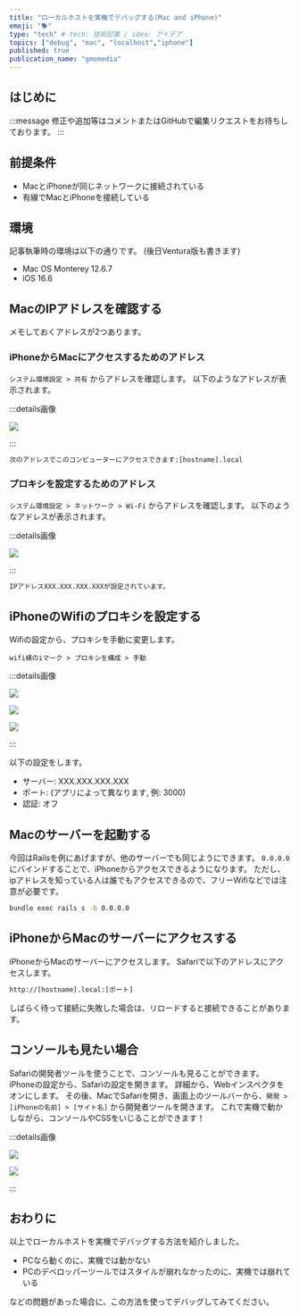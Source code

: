 ```yaml
---
title: "ローカルホストを実機でデバッグする(Mac and iPhone)"
emoji: "🐕"
type: "tech" # tech: 技術記事 / idea: アイデア
topics: ["debug", "mac", "localhost","iphone"]
published: true
publication_name: "gmomedia"
---
```


## はじめに

:::message
修正や追加等はコメントまたはGitHubで編集リクエストをお待ちしております。
:::

## 前提条件

- MacとiPhoneが同じネットワークに接続されている
- 有線でMacとiPhoneを接続している

## 環境

記事執筆時の環境は以下の通りです。
(後日Ventura版も書きます)

- Mac OS Monterey 12.6.7
- iOS 16.6

## MacのIPアドレスを確認する

メモしておくアドレスが2つあります。

### iPhoneからMacにアクセスするためのアドレス

`システム環境設定 > 共有` からアドレスを確認します。
以下のようなアドレスが表示されます。

:::details画像

![](/images/2adadb54bb5c4c/mac_address.png)

:::

```txt
次のアドレスでこのコンピューターにアクセスできます:[hostname].local
```

### プロキシを設定するためのアドレス

`システム環境設定 > ネットワーク > Wi-Fi` からアドレスを確認します。
以下のようなアドレスが表示されます。

:::details画像

![](/images/2adadb54bb5c4c/mac_wifi.jpg)

:::

```txt
IPアドレスXXX.XXX.XXX.XXXが設定されています。
```

## iPhoneのWifiのプロキシを設定する

Wifiの設定から、プロキシを手動に変更します。

`wifi横のiマーク > プロキシを構成 > 手動`

:::details画像

![](/images/2adadb54bb5c4c/iphone_wifi.jpg)

![](/images/2adadb54bb5c4c/iphone_wifi2.jpg)

![](/images/2adadb54bb5c4c/iphone_wifi3.jpg)

:::

以下の設定をします。

- サーバー: XXX.XXX.XXX.XXX
- ポート: (アプリによって異なります, 例: 3000)
- 認証: オフ

## Macのサーバーを起動する

今回はRailsを例にあげますが、他のサーバーでも同じようにできます。
`0.0.0.0` にバインドすることで、iPhoneからアクセスできるようになります。
ただし、ipアドレスを知っている人は誰でもアクセスできるので、フリーWifiなどでは注意が必要です。

```bash
bundle exec rails s -b 0.0.0.0
```

## iPhoneからMacのサーバーにアクセスする

iPhoneからMacのサーバーにアクセスします。
Safariで以下のアドレスにアクセスします。

```txt
http://[hostname].local:[ポート]
```

しばらく待って接続に失敗した場合は、リロードすると接続できることがあります。

## コンソールも見たい場合

Safariの開発者ツールを使うことで、コンソールも見ることができます。
iPhoneの設定から、Safariの設定を開きます。
詳細から、Webインスペクタをオンにします。
その後、MacでSafariを開き、画面上のツールバーから、`開発 > [iPhoneの名前] > [サイト名]` から開発者ツールを開きます。
これで実機で動かしながら、コンソールやCSSをいじることができます！

:::details画像

![](/images/2adadb54bb5c4c/web.png)

![](/images/2adadb54bb5c4c/web2.png)

:::

## おわりに

以上でローカルホストを実機でデバッグする方法を紹介しました。

- PCなら動くのに、実機では動かない
- PCのデベロッパーツールではスタイルが崩れなかったのに、実機では崩れている

などの問題があった場合に、この方法を使ってデバッグしてみてください。
